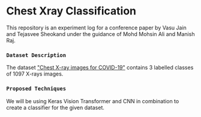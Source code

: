 # Chest Xray Classification

This repository is an experiment log for a conference paper by Vasu Jain and Tejasvee Sheokand under the guidance of Mohd Mohsin Ali and Manish Raj.

### `Dataset Description`
The dataset ["Chest X-ray images for COVID-19"](https://figshare.com/articles/dataset/X-ray_images_three_levels/14755965/1) contains 3 labelled classes of 1097 X-rays images.

### `Proposed Techniques`
We will be using Keras Vision Transformer and CNN in combination to create a classifier for the given dataset.
